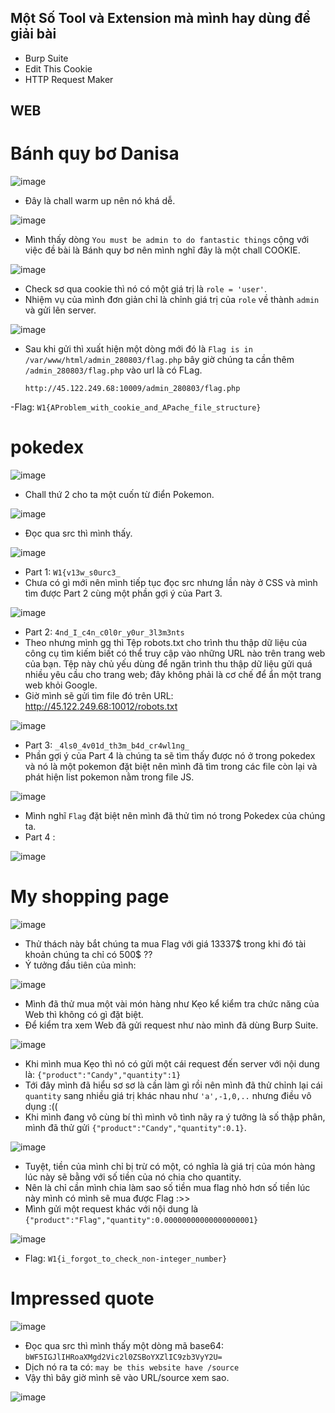 ## Một Số Tool và Extension mà mình hay dùng để giải bài
  - Burp Suite
  - Edit This Cookie
  - HTTP Request Maker
 ## WEB
 # Bánh quy bơ Danisa
 
  ![image](https://user-images.githubusercontent.com/89735990/195980941-f94e5341-6218-4e17-9b4e-1d505b89ec87.png)
  
  - Đây là chall warm up nên nó khá dễ.
  
  ![image](https://user-images.githubusercontent.com/89735990/195981269-a768d9af-fe1c-4b64-bb6b-c89d6849a9f7.png)

  - Mình thấy dòng ``You must be admin to do fantastic things`` cộng với việc đề bài là Bánh quy bơ nên mình nghĩ đây là một chall COOKIE.
  
  ![image](https://user-images.githubusercontent.com/89735990/195981072-15016cb4-6cc2-4dbf-be08-e3533fbd0adc.png)

  - Check sơ qua cookie thì nó có một giá trị là ``role = 'user'``.
  - Nhiệm vụ của mình đơn giản chỉ là chỉnh giá trị của ``role`` về thành ``admin`` và gửi lên server.
  
  ![image](https://user-images.githubusercontent.com/89735990/195981145-2f5ab02a-01c9-4751-a049-f6f4fc66f132.png)

  - Sau khi gửi thì xuất hiện một dòng mới đó là ``Flag is in /var/www/html/admin_280803/flag.php`` bây giờ chúng ta cần thêm ``/admin_280803/flag.php`` vào url là có FLag.
  
        http://45.122.249.68:10009/admin_280803/flag.php
  
  -Flag: ``W1{AProblem_with_cookie_and_APache_file_structure}``
  
 # pokedex 
  
  ![image](https://user-images.githubusercontent.com/89735990/195981344-40e85081-b38b-437d-a8e0-bc0bf5542b99.png)

  - Chall thứ 2 cho ta một cuốn từ điển Pokemon.
  
  ![image](https://user-images.githubusercontent.com/89735990/195981386-9f3d522a-7643-4dc8-9ed2-327a0440a30f.png)

  - Đọc qua src thì mình thấy.

  ![image](https://user-images.githubusercontent.com/89735990/195981411-28e736e0-89ba-4906-95f9-d2228cd52a18.png)
  
  - Part 1: ``W1{v13w_s0urc3_ ``
  - Chưa có gì mới nên mình tiếp tục đọc src nhưng lần này ở CSS và mình tìm được Part 2 cùng một phần gợi ý của Part 3.
  
  ![image](https://user-images.githubusercontent.com/89735990/195981461-8ab895f9-2df7-4035-879e-1549e67f9e2d.png)

  - Part 2: ``4nd_I_c4n_c0l0r_y0ur_3l3m3nts``
  - Theo nhưng mình gg thì Tệp robots.txt cho trình thu thập dữ liệu của công cụ tìm kiếm biết có thể truy cập vào những URL nào trên trang web của bạn. Tệp này chủ yếu dùng để ngăn trình thu thập dữ liệu gửi quá nhiều yêu cầu cho trang web; đây không phải là cơ chế để ẩn một trang web khỏi Google.
  - Giờ mình sẽ gửi tìm file đó trên URL:
      http://45.122.249.68:10012/robots.txt
     
  ![image](https://user-images.githubusercontent.com/89735990/195981599-47c5a8f0-6809-4791-b9af-134fa8cc777f.png)
   
  - Part 3: ``_4ls0_4v01d_th3m_b4d_cr4wl1ng_ ``
  - Phần gợi ý của Part 4 là chúng ta sẽ tìm thấy được nó ở trong pokedex và nó là một pokemon đặt biệt nên mình đã tìm trong các file còn lại và phát hiện list pokemon nằm trong file JS.
   
   ![image](https://user-images.githubusercontent.com/89735990/195981688-558860b2-8caa-4fd9-b95c-8fa98572a5e5.png)
   
   - Mình nghĩ ``Flag`` đặt biệt nên mình đã thử tìm nó trong Pokedex của chúng ta.
   - Part 4 :
    
   ![image](https://user-images.githubusercontent.com/89735990/195981810-5397400c-b28b-46da-847f-80955e70ac50.png)
  # My shopping page 
   ![image](https://user-images.githubusercontent.com/89735990/195981929-8676a5cf-016b-41b7-937d-017a2bb299ed.png)
   - Thử thách này bắt chúng ta mua Flag với giá 13337$ trong khi đó tài khoản chúng ta chỉ có 500$ ??
   - Ý tưởng đầu tiên của mình:
   
   ![image](https://user-images.githubusercontent.com/89735990/195982066-5aa11c6f-aaa3-4c40-a19d-b69051426b33.png)
   
   - Mình đã thử mua một vài món hàng như Kẹo kể kiểm tra chức năng của Web thì không có gì đặt biệt.
   - Để kiểm tra xem Web đã gửi request như nào mình đã dùng Burp Suite.
 
   ![image](https://user-images.githubusercontent.com/89735990/195982208-01c19438-d5a5-4976-b68d-fec2e35ec174.png)
   
   - Khi mình mua Kẹo thì nó có gửi một cái request đến server với nội dung là: ``{"product":"Candy","quantity":1}``
   - Tới đây mình đã hiểu sơ sơ là cần làm gì rồi nên mình đã thử chỉnh lại cái ``quantity`` sang nhiều giá trị khác nhau như  ``'a',-1,0,..`` nhưng điều vô dụng :((
   - Khi mình đang vô cùng bí thì mình vô tình nãy ra ý tưởng là số thập phân, mình đã thử gửi ``{"product":"Candy","quantity":0.1}``.

   ![image](https://user-images.githubusercontent.com/89735990/195982406-197e9380-adcc-4116-9dbc-876336644a3c.png)

   - Tuyệt, tiền của mình chỉ bị trừ có một, có nghĩa là giá trị của món hàng lúc này sẽ bằng với số tiền của nó chia cho quantity.
   - Nên là chỉ cần mình chia làm sao số tiền mua flag nhỏ hơn số tiền lúc này mình có mình sẽ mua được Flag :>>
   - Mình gửi một request khác với nội dung là ```{"product":"Flag","quantity":0.00000000000000000001}```
   
   ![image](https://user-images.githubusercontent.com/89735990/195982471-619d8b97-0be1-42ab-96e4-2216634c8a2a.png)

   - Flag: ```W1{i_forgot_to_check_non-integer_number}```
  # Impressed quote 
    
   ![image](https://user-images.githubusercontent.com/89735990/195982531-34c5923e-ea82-4d5c-8860-a2df5bbc0674.png)
   
   - Đọc qua src thì mình thấy một dòng mã base64: ```bWF5IGJlIHRoaXMgd2Vic2l0ZSBoYXZlIC9zb3VyY2U=```
   - Dịch nó ra ta có: ```may be this website have /source```
   - Vậy thì bây giờ mình sẽ vào URL/source xem sao.
   
   ![image](https://user-images.githubusercontent.com/89735990/195982685-c065d1c0-7c74-463f-8370-a41e4d574165.png)

 

 
   
   


    
